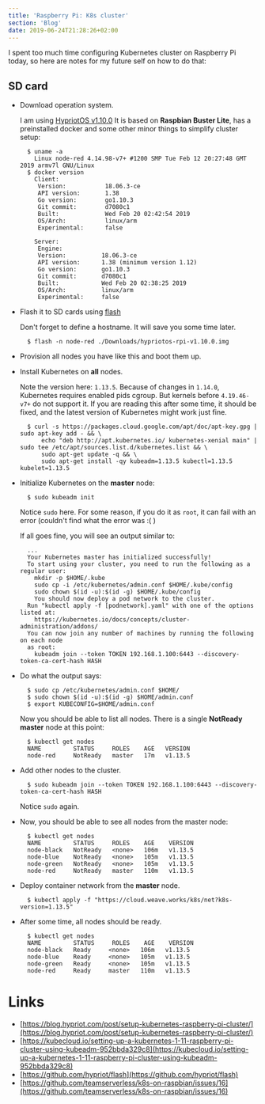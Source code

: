 ```yaml
---
title: 'Raspberry Pi: K8s cluster'
section: 'Blog'
date: 2019-06-24T21:28:26+02:00
---
```


I spent too much time configuring Kubernetes cluster on Raspberry Pi today, so here are notes for my future
self on how to do that:

## SD card

- Download operation system.

  I am using [HypriotOS v1.10.0](https://github.com/hypriot/image-builder-rpi/releases/download/v1.10.0/hypriotos-rpi-v1.10.0.img.zip)
  It is based on **Raspbian Buster Lite**, has a preinstalled docker and some other minor things
  to simplify cluster setup:

  ```
    $ uname -a
      Linux node-red 4.14.98-v7+ #1200 SMP Tue Feb 12 20:27:48 GMT 2019 armv7l GNU/Linux
    $ docker version
      Client:
       Version:           18.06.3-ce
       API version:       1.38
       Go version:        go1.10.3
       Git commit:        d7080c1
       Built:             Wed Feb 20 02:42:54 2019
       OS/Arch:           linux/arm
       Experimental:      false

      Server:
       Engine:
       Version:          18.06.3-ce
       API version:      1.38 (minimum version 1.12)
       Go version:       go1.10.3
       Git commit:       d7080c1
       Built:            Wed Feb 20 02:38:25 2019
       OS/Arch:          linux/arm
       Experimental:     false
  ```

- Flash it to SD cards using [flash](https://github.com/hypriot/flash/releases)

  Don't forget to define a hostname. It will save you some time later.

  ```
    $ flash -n node-red ./Downloads/hypriotos-rpi-v1.10.0.img
  ```

- Provision all nodes you have like this and boot them up.
- Install Kubernetes on **all** nodes.

  Note the version here: `1.13.5`. Because of changes in `1.14.0`, Kubernetes requires enabled pids
  cgroup. But kernels before `4.19.46-v7+` do not support it. If you are reading this after some
  time, it should be fixed, and the latest version of Kubernetes might work just fine.

  ```
    $ curl -s https://packages.cloud.google.com/apt/doc/apt-key.gpg | sudo apt-key add - && \
        echo "deb http://apt.kubernetes.io/ kubernetes-xenial main" | sudo tee /etc/apt/sources.list.d/kubernetes.list && \
        sudo apt-get update -q && \
        sudo apt-get install -qy kubeadm=1.13.5 kubectl=1.13.5 kubelet=1.13.5
  ```

- Initialize Kubernetes on the **master** node:

  ```
    $ sudo kubeadm init
  ```

  Notice `sudo` here. For some reason, if you do it as `root`, it can fail with an error (couldn't
  find what the error was :( )

  If all goes fine, you will see an output similar to:

  ```
    ...
    Your Kubernetes master has initialized successfully!
    To start using your cluster, you need to run the following as a regular user:
      mkdir -p $HOME/.kube
      sudo cp -i /etc/kubernetes/admin.conf $HOME/.kube/config
      sudo chown $(id -u):$(id -g) $HOME/.kube/config
      You should now deploy a pod network to the cluster.
    Run "kubectl apply -f [podnetwork].yaml" with one of the options listed at:
      https://kubernetes.io/docs/concepts/cluster-administration/addons/
    You can now join any number of machines by running the following on each node
    as root:
      kubeadm join --token TOKEN 192.168.1.100:6443 --discovery-token-ca-cert-hash HASH
  ```

- Do what the output says:

  ```
    $ sudo cp /etc/kubernetes/admin.conf $HOME/
    $ sudo chown $(id -u):$(id -g) $HOME/admin.conf
    $ export KUBECONFIG=$HOME/admin.conf
  ```

  Now you should be able to list all nodes. There is a single **NotReady** **master**
  node at this point:

  ```
    $ kubectl get nodes
    NAME         STATUS     ROLES    AGE   VERSION
    node-red     NotReady   master   17m   v1.13.5
  ```

- Add other nodes to the cluster.

  ```
    $ sudo kubeadm join --token TOKEN 192.168.1.100:6443 --discovery-token-ca-cert-hash HASH
  ```

  Notice `sudo` again.

- Now, you should be able to see all nodes from the master node:

  ```
    $ kubectl get nodes
    NAME         STATUS     ROLES    AGE    VERSION
    node-black   NotReady   <none>   106m   v1.13.5
    node-blue    NotReady   <none>   105m   v1.13.5
    node-green   NotReady   <none>   105m   v1.13.5
    node-red     NotReady   master   110m   v1.13.5
  ```

- Deploy container network from the **master** node.
  ```
    $ kubectl apply -f "https://cloud.weave.works/k8s/net?k8s-version=1.13.5"
  ```
- After some time, all nodes should be ready.
  ```
    $ kubectl get nodes
    NAME         STATUS     ROLES    AGE    VERSION
    node-black   Ready     <none>   106m   v1.13.5
    node-blue    Ready     <none>   105m   v1.13.5
    node-green   Ready     <none>   105m   v1.13.5
    node-red     Ready     master   110m   v1.13.5
  ```

# Links

- [https://blog.hypriot.com/post/setup-kubernetes-raspberry-pi-cluster/](https://blog.hypriot.com/post/setup-kubernetes-raspberry-pi-cluster/)
- [https://kubecloud.io/setting-up-a-kubernetes-1-11-raspberry-pi-cluster-using-kubeadm-952bbda329c8](https://kubecloud.io/setting-up-a-kubernetes-1-11-raspberry-pi-cluster-using-kubeadm-952bbda329c8)
- [https://github.com/hypriot/flash](https://github.com/hypriot/flash)
- [https://github.com/teamserverless/k8s-on-raspbian/issues/16](https://github.com/teamserverless/k8s-on-raspbian/issues/16)

